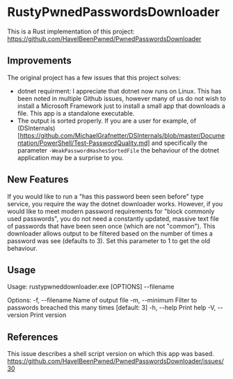 # RustyPwnedPasswordsDownloader

This is a Rust implementation of this project: https://github.com/HaveIBeenPwned/PwnedPasswordsDownloader

## Improvements
The original project has a few issues that this project solves:

- dotnet requirment: I appreciate that dotnet now runs on Linux. This has been noted in multiple Github issues, however many of us do not wish to install a Microsoft Framework just to install a small app that downloads a file. This app is a standalone executable.
- The output is sorted properly. If you are a user for example, of (DSInternals)[https://github.com/MichaelGrafnetter/DSInternals/blob/master/Documentation/PowerShell/Test-PasswordQuality.md] and specifically the parameter `-WeakPasswordHashesSortedFile` the behaviour of the dotnet application may be a surprise to you.

## New Features
If you would like to run a "has this password been seen before" type service, you require the way the dotnet downloader works. However, if you would like to meet modern password requirements for "block commonly used passwords", you do not need a constantly updated, massive text file of passwords that have been seen once (which are not "common"). This downloader allows output to be filtered based on the number of times a password was see (defaults to 3). Set this parameter to 1 to get the old behaviour.

## Usage

Usage: rustypwneddownloader.exe [OPTIONS] --filename <FILENAME>

Options:
  -f, --filename <FILENAME>  Name of output file
  -m, --minimum <MINIMUM>    Filter to passwords breached this many times [default: 3]
  -h, --help                 Print help
  -V, --version              Print version

## References
This issue describes a shell script version on which this app was based.
https://github.com/HaveIBeenPwned/PwnedPasswordsDownloader/issues/30

 